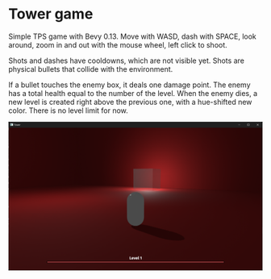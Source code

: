 # Tower game

Simple TPS game with Bevy 0.13. Move with WASD, dash with SPACE, look around, zoom in and out with the mouse wheel, left click to shoot.

Shots and dashes have cooldowns, which are not visible yet. Shots are physical bullets that collide with the environment.

If a bullet touches the enemy box, it deals one damage point. The enemy has a total health equal to the number of the level. When the enemy dies, a new level is created right above the previous one, with a hue-shifted new color. There is no level limit for now.

![game image](capture.png)